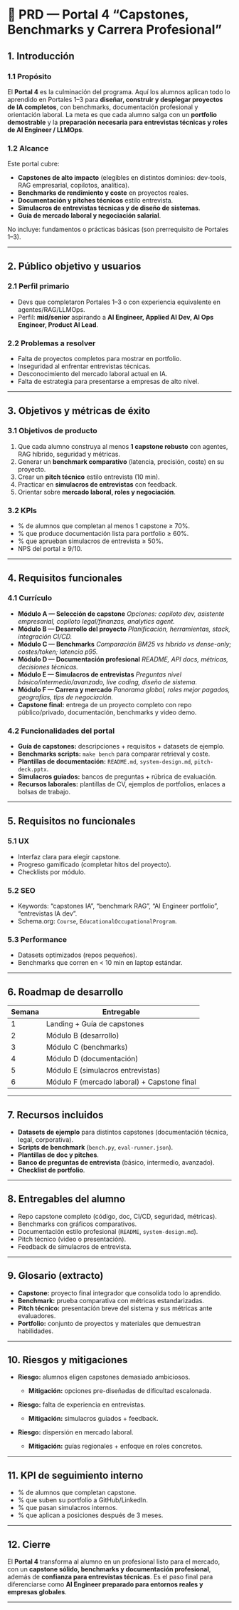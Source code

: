 
# 📄 PRD — Portal 4 “Capstones, Benchmarks y Carrera Profesional”

## 1. Introducción

### 1.1 Propósito

El **Portal 4** es la culminación del programa. Aquí los alumnos aplican todo lo aprendido en Portales 1–3 para **diseñar, construir y desplegar proyectos de IA completos**, con benchmarks, documentación profesional y orientación laboral.
La meta es que cada alumno salga con un **portfolio demostrable** y la **preparación necesaria para entrevistas técnicas y roles de AI Engineer / LLMOps**.

### 1.2 Alcance

Este portal cubre:

* **Capstones de alto impacto** (elegibles en distintos dominios: dev-tools, RAG empresarial, copilotos, analítica).
* **Benchmarks de rendimiento y coste** en proyectos reales.
* **Documentación y pitches técnicos** estilo entrevista.
* **Simulacros de entrevistas técnicas y de diseño de sistemas**.
* **Guía de mercado laboral y negociación salarial**.

No incluye: fundamentos o prácticas básicas (son prerrequisito de Portales 1–3).

---

## 2. Público objetivo y usuarios

### 2.1 Perfil primario

* Devs que completaron Portales 1–3 o con experiencia equivalente en agentes/RAG/LLMOps.
* Perfil: **mid/senior** aspirando a **AI Engineer, Applied AI Dev, AI Ops Engineer, Product AI Lead**.

### 2.2 Problemas a resolver

* Falta de proyectos completos para mostrar en portfolio.
* Inseguridad al enfrentar entrevistas técnicas.
* Desconocimiento del mercado laboral actual en IA.
* Falta de estrategia para presentarse a empresas de alto nivel.

---

## 3. Objetivos y métricas de éxito

### 3.1 Objetivos de producto

1. Que cada alumno construya al menos **1 capstone robusto** con agentes, RAG híbrido, seguridad y métricas.
2. Generar un **benchmark comparativo** (latencia, precisión, coste) en su proyecto.
3. Crear un **pitch técnico** estilo entrevista (10 min).
4. Practicar en **simulacros de entrevistas** con feedback.
5. Orientar sobre **mercado laboral, roles y negociación**.

### 3.2 KPIs

* % de alumnos que completan al menos 1 capstone ≥ 70%.
* % que produce documentación lista para portfolio ≥ 60%.
* % que aprueban simulacros de entrevista ≥ 50%.
* NPS del portal ≥ 9/10.

---

## 4. Requisitos funcionales

### 4.1 Currículo

* **Módulo A — Selección de capstone**
  *Opciones: copiloto dev, asistente empresarial, copiloto legal/finanzas, analytics agent.*
* **Módulo B — Desarrollo del proyecto**
  *Planificación, herramientas, stack, integración CI/CD.*
* **Módulo C — Benchmarks**
  *Comparación BM25 vs híbrido vs dense-only; costes/token; latencia p95.*
* **Módulo D — Documentación profesional**
  *README, API docs, métricas, decisiones técnicas.*
* **Módulo E — Simulacros de entrevistas**
  *Preguntas nivel básico/intermedio/avanzado, live coding, diseño de sistema.*
* **Módulo F — Carrera y mercado**
  *Panorama global, roles mejor pagados, geografías, tips de negociación.*
* **Capstone final:** entrega de un proyecto completo con repo público/privado, documentación, benchmarks y video demo.

### 4.2 Funcionalidades del portal

* **Guía de capstones:** descripciones + requisitos + datasets de ejemplo.
* **Benchmarks scripts:** `make bench` para comparar retrieval y coste.
* **Plantillas de documentación:** `README.md`, `system-design.md`, `pitch-deck.pptx`.
* **Simulacros guiados:** bancos de preguntas + rúbrica de evaluación.
* **Recursos laborales:** plantillas de CV, ejemplos de portfolios, enlaces a bolsas de trabajo.

---

## 5. Requisitos no funcionales

### 5.1 UX

* Interfaz clara para elegir capstone.
* Progreso gamificado (completar hitos del proyecto).
* Checklists por módulo.

### 5.2 SEO

* Keywords: “capstones IA”, “benchmark RAG”, “AI Engineer portfolio”, “entrevistas IA dev”.
* Schema.org: `Course`, `EducationalOccupationalProgram`.

### 5.3 Performance

* Datasets optimizados (repos pequeños).
* Benchmarks que corren en < 10 min en laptop estándar.

---

## 6. Roadmap de desarrollo

| Semana | Entregable                                  |
| ------ | ------------------------------------------- |
| 1      | Landing + Guía de capstones                 |
| 2      | Módulo B (desarrollo)                       |
| 3      | Módulo C (benchmarks)                       |
| 4      | Módulo D (documentación)                    |
| 5      | Módulo E (simulacros entrevistas)           |
| 6      | Módulo F (mercado laboral) + Capstone final |

---

## 7. Recursos incluidos

* **Datasets de ejemplo** para distintos capstones (documentación técnica, legal, corporativa).
* **Scripts de benchmark** (`bench.py`, `eval-runner.json`).
* **Plantillas de doc y pitches**.
* **Banco de preguntas de entrevista** (básico, intermedio, avanzado).
* **Checklist de portfolio**.

---

## 8. Entregables del alumno

* Repo capstone completo (código, doc, CI/CD, seguridad, métricas).
* Benchmarks con gráficos comparativos.
* Documentación estilo profesional (`README`, `system-design.md`).
* Pitch técnico (video o presentación).
* Feedback de simulacros de entrevista.

---

## 9. Glosario (extracto)

* **Capstone:** proyecto final integrador que consolida todo lo aprendido.
* **Benchmark:** prueba comparativa con métricas estandarizadas.
* **Pitch técnico:** presentación breve del sistema y sus métricas ante evaluadores.
* **Portfolio:** conjunto de proyectos y materiales que demuestran habilidades.

---

## 10. Riesgos y mitigaciones

* **Riesgo:** alumnos eligen capstones demasiado ambiciosos.

  * **Mitigación:** opciones pre-diseñadas de dificultad escalonada.
* **Riesgo:** falta de experiencia en entrevistas.

  * **Mitigación:** simulacros guiados + feedback.
* **Riesgo:** dispersión en mercado laboral.

  * **Mitigación:** guías regionales + enfoque en roles concretos.

---

## 11. KPI de seguimiento interno

* % de alumnos que completan capstone.
* % que suben su portfolio a GitHub/LinkedIn.
* % que pasan simulacros internos.
* % que aplican a posiciones después de 3 meses.

---

## 12. Cierre

El **Portal 4** transforma al alumno en un profesional listo para el mercado, con un **capstone sólido, benchmarks y documentación profesional**, además de **confianza para entrevistas técnicas**.
Es el paso final para diferenciarse como **AI Engineer preparado para entornos reales y empresas globales**.

---
